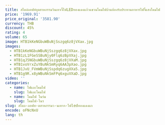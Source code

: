 ```yaml
---
title: สไตล์ลอฟท์อุตสาหกรรมวินเทจจี้ไฟLEDทองแดงแก้วแขวนโคมไฟบ้านห้องรับประทานอาหารไฟจี้แสงโคมไฟ
price: '1969.91'
price_original: '3581.90'
currency: THB
discount: 45%
rating: 4
volume: 65
image: HTB1kKeNGbuWBuNjSszgq6z8jVXax.jpg
images:
  - HTB1kKeNGbuWBuNjSszgq6z8jVXax.jpg
  - HTB1zL1FGeSSBuNjy0Flq6zBpVXaj.jpg
  - HTB1qJ5NGbuWBuNjSszgq6z8jVXaM.jpg
  - HTB1voVrxZuYBuNkSmRyq6AA3pXao.jpg
  - HTB1JvU_FVmWBuNjSspdq6zugXXa5.jpg
  - HTB1g9R.x8yWBuNkSmFPq6xguVXaD.jpg
video: ''
categories:
  - name: ไฟและโคมไฟ
    slug: ไฟและโคมไฟ
  - name: โคมไฟ ในร่ม
    slug: โคมไฟ-ในร
slug: สไตล-ลอฟท-ตสาหกรรมว-นเทจจ-ไฟledทองแดงแก
encode: oFNcNxU
lang: th
---
```

  